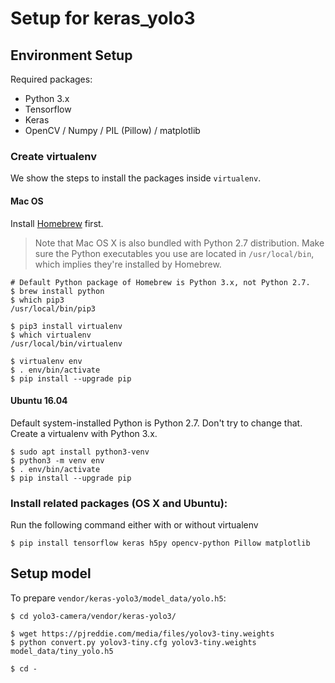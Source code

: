 # Setup for keras_yolo3

## Environment Setup

Required packages:
- Python 3.x
- Tensorflow
- Keras
- OpenCV / Numpy / PIL (Pillow) / matplotlib

### Create virtualenv 

We show the steps to install the packages inside `virtualenv`.

#### Mac OS

Install [Homebrew](https://brew.sh/) first.

> Note that Mac OS X is also bundled with Python 2.7 distribution. Make sure the Python
> executables you use are located in `/usr/local/bin`, which implies they're installed by Homebrew.

```console
# Default Python package of Homebrew is Python 3.x, not Python 2.7.
$ brew install python
$ which pip3
/usr/local/bin/pip3

$ pip3 install virtualenv
$ which virtualenv
/usr/local/bin/virtualenv

$ virtualenv env
$ . env/bin/activate
$ pip install --upgrade pip
```

#### Ubuntu 16.04

Default system-installed Python is Python 2.7. Don't try to change that. Create a virtualenv with
Python 3.x.

```console
$ sudo apt install python3-venv
$ python3 -m venv env
$ . env/bin/activate
$ pip install --upgrade pip
```

### Install related packages (OS X and Ubuntu):

Run the following command either with or without virtualenv 

```console
$ pip install tensorflow keras h5py opencv-python Pillow matplotlib
```

## Setup model

To prepare `vendor/keras-yolo3/model_data/yolo.h5`:

```console
$ cd yolo3-camera/vendor/keras-yolo3/

$ wget https://pjreddie.com/media/files/yolov3-tiny.weights
$ python convert.py yolov3-tiny.cfg yolov3-tiny.weights model_data/tiny_yolo.h5

$ cd -
```